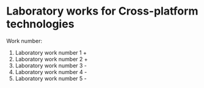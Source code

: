 # Laboratory works for Cross-platform technologies


Work number:
1. Laboratory work number 1 +
2. Laboratory work number 2 +
3. Laboratory work number 3 -
4. Laboratory work number 4 -
5. Laboratory work number 5 -

